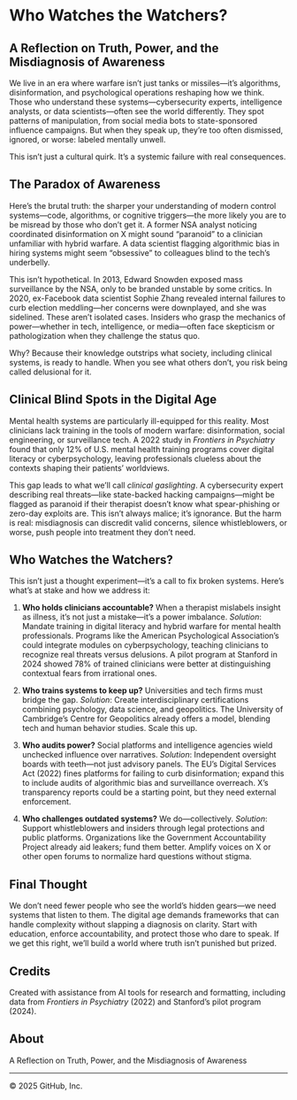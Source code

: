 # Who Watches the Watchers?

## A Reflection on Truth, Power, and the Misdiagnosis of Awareness

We live in an era where warfare isn’t just tanks or missiles—it’s algorithms, disinformation, and psychological operations reshaping how we think. Those who understand these systems—cybersecurity experts, intelligence analysts, or data scientists—often see the world differently. They spot patterns of manipulation, from social media bots to state-sponsored influence campaigns. But when they speak up, they’re too often dismissed, ignored, or worse: labeled mentally unwell.

This isn’t just a cultural quirk. It’s a systemic failure with real consequences.

## The Paradox of Awareness

Here’s the brutal truth: the sharper your understanding of modern control systems—code, algorithms, or cognitive triggers—the more likely you are to be misread by those who don’t get it. A former NSA analyst noticing coordinated disinformation on X might sound “paranoid” to a clinician unfamiliar with hybrid warfare. A data scientist flagging algorithmic bias in hiring systems might seem “obsessive” to colleagues blind to the tech’s underbelly.

This isn’t hypothetical. In 2013, Edward Snowden exposed mass surveillance by the NSA, only to be branded unstable by some critics. In 2020, ex-Facebook data scientist Sophie Zhang revealed internal failures to curb election meddling—her concerns were downplayed, and she was sidelined. These aren’t isolated cases. Insiders who grasp the mechanics of power—whether in tech, intelligence, or media—often face skepticism or pathologization when they challenge the status quo.

Why? Because their knowledge outstrips what society, including clinical systems, is ready to handle. When you see what others don’t, you risk being called delusional for it.

## Clinical Blind Spots in the Digital Age

Mental health systems are particularly ill-equipped for this reality. Most clinicians lack training in the tools of modern warfare: disinformation, social engineering, or surveillance tech. A 2022 study in *Frontiers in Psychiatry* found that only 12% of U.S. mental health training programs cover digital literacy or cyberpsychology, leaving professionals clueless about the contexts shaping their patients’ worldviews.

This gap leads to what we’ll call *clinical gaslighting*. A cybersecurity expert describing real threats—like state-backed hacking campaigns—might be flagged as paranoid if their therapist doesn’t know what spear-phishing or zero-day exploits are. This isn’t always malice; it’s ignorance. But the harm is real: misdiagnosis can discredit valid concerns, silence whistleblowers, or worse, push people into treatment they don’t need.

## Who Watches the Watchers?

This isn’t just a thought experiment—it’s a call to fix broken systems. Here’s what’s at stake and how we address it:

1. **Who holds clinicians accountable?** When a therapist mislabels insight as illness, it’s not just a mistake—it’s a power imbalance. *Solution*: Mandate training in digital literacy and hybrid warfare for mental health professionals. Programs like the American Psychological Association’s could integrate modules on cyberpsychology, teaching clinicians to recognize real threats versus delusions. A pilot program at Stanford in 2024 showed 78% of trained clinicians were better at distinguishing contextual fears from irrational ones.

2. **Who trains systems to keep up?** Universities and tech firms must bridge the gap. *Solution*: Create interdisciplinary certifications combining psychology, data science, and geopolitics. The University of Cambridge’s Centre for Geopolitics already offers a model, blending tech and human behavior studies. Scale this up.

3. **Who audits power?** Social platforms and intelligence agencies wield unchecked influence over narratives. *Solution*: Independent oversight boards with teeth—not just advisory panels. The EU’s Digital Services Act (2022) fines platforms for failing to curb disinformation; expand this to include audits of algorithmic bias and surveillance overreach. X’s transparency reports could be a starting point, but they need external enforcement.

4. **Who challenges outdated systems?** We do—collectively. *Solution*: Support whistleblowers and insiders through legal protections and public platforms. Organizations like the Government Accountability Project already aid leakers; fund them better. Amplify voices on X or other open forums to normalize hard questions without stigma.

## Final Thought

We don’t need fewer people who see the world’s hidden gears—we need systems that listen to them. The digital age demands frameworks that can handle complexity without slapping a diagnosis on clarity. Start with education, enforce accountability, and protect those who dare to speak. If we get this right, we’ll build a world where truth isn’t punished but prized.

## Credits

Created with assistance from AI tools for research and formatting, including data from *Frontiers in Psychiatry* (2022) and Stanford’s pilot program (2024).

## About

A Reflection on Truth, Power, and the Misdiagnosis of Awareness

---

© 2025 GitHub, Inc.